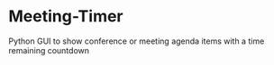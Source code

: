 # Meeting-Timer
Python GUI to show conference or meeting agenda items with a time remaining countdown 
